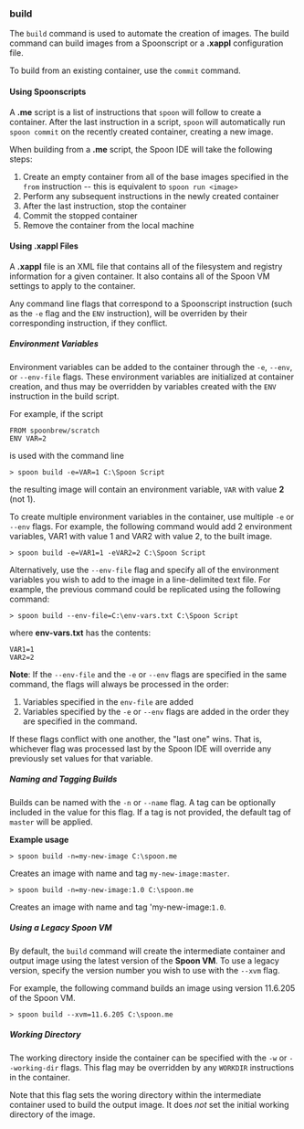 ### build

The `build` command is used to automate the creation of images. The build command can build images from a Spoonscript or a **.xappl** configuration file. 

To build from an existing container, use the `commit` command.

#### Using Spoonscripts

A **.me** script is a list of instructions that `spoon` will follow to create a container. After the last instruction in a script, `spoon` will automatically run `spoon commit` on the recently created container, creating a new image. 

When building from a **.me** script, the Spoon IDE will take the following steps: 

1. Create an empty container from all of the base images specified in the `from` instruction -- this is equivalent to `spoon run <image>`
2. Perform any subsequent instructions in the newly created container 
3. After the last instruction, stop the container
4. Commit the stopped container
5. Remove the container from the local machine

#### Using .xappl Files

A **.xappl** file is an XML file that contains all of the filesystem and registry information for a given container. It also contains all of the Spoon VM settings to apply to the container. 

Any command line flags that correspond to a Spoonscript instruction (such as the `-e` flag and the `ENV` instruction), will be overriden by their corresponding instruction, if they conflict. 

##### Environment Variables

Environment variables can be added to the container through the `-e`, `--env`, or `--env-file` flags. These environment variables are initialized at container creation, and thus may be overridden by variables created with the `ENV` instruction in the build script. 

For example, if the script 
	
	FROM spoonbrew/scratch
	ENV VAR=2

is used with the command line

	> spoon build -e=VAR=1 C:\Spoon Script

the resulting image will contain an environment variable, `VAR` with value **2** (not 1). 

To create multiple environment variables in the container, use multiple `-e` or `--env` flags. For example, the following command would add 2 environment variables, VAR1 with value 1 and VAR2 with value 2, to the built image. 

	> spoon build -e=VAR1=1 -eVAR2=2 C:\Spoon Script

Alternatively, use the `--env-file` flag and specify all of the environment variables you wish to add to the image in a line-delimited text file. For example, the previous command could be replicated using the following command: 

	> spoon build --env-file=C:\env-vars.txt C:\Spoon Script

where **env-vars.txt** has the contents: 

	VAR1=1
	VAR2=2

**Note**: If the `--env-file` and the `-e` or `--env` flags are specified in the same command, the flags will always be processed in the order: 

1. Variables specified in the `env-file` are added
2. Variables specified by the `-e` or `--env` flags are added in the order they are specified in the command. 

If these flags conflict with one another, the "last one" wins. That is, whichever flag was processed last by the Spoon IDE will override any previously set values for that variable. 

##### Naming and Tagging Builds

Builds can be named with the `-n` or `--name` flag. A tag can be optionally included in the value for this flag. If a tag is not provided, the default tag of `master` will be applied. 

**Example usage**

	> spoon build -n=my-new-image C:\spoon.me

Creates an image with name and tag `my-new-image:master`. 

	> spoon build -n=my-new-image:1.0 C:\spoon.me

Creates an image with name and tag 'my-new-image:`1.0`.

##### Using a Legacy Spoon VM

By default, the `build` command will create the intermediate container and output image using the latest version of the **Spoon VM**. To use a legacy version, specify the version number you wish to use with the `--xvm` flag. 

For example, the following command builds an image using version 11.6.205 of the Spoon VM. 

	> spoon build --xvm=11.6.205 C:\spoon.me 

##### Working Directory

The working directory inside the container can be specified with the `-w` or `--working-dir` flags. This flag may be overridden by any `WORKDIR` instructions in the container. 

Note that this flag sets the woring directory within the intermediate container used to build the output image. It does *not* set the initial working directory of the image. 